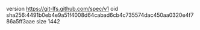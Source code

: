 version https://git-lfs.github.com/spec/v1
oid sha256:4491b0eb4e9a51f4008d64cabad6cb4c735574dac450aa0320e4f786a5ff3aae
size 1442
